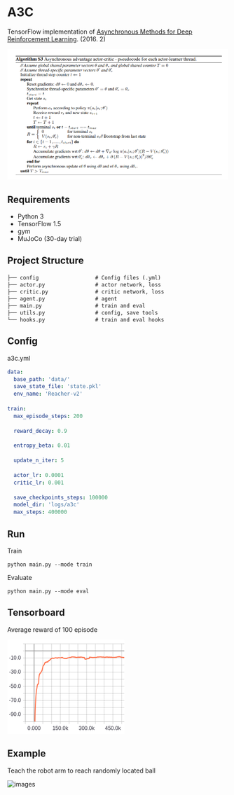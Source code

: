 # A3C

TensorFlow implementation of [Asynchronous Methods for Deep Reinforcement Learning](https://arxiv.org/pdf/1602.01783.pdf). (2016. 2)

![images](images/paper.png)

## Requirements

- Python 3
- TensorFlow 1.5
- gym
- MuJoCo (30-day trial)


## Project Structure


    ├── config                  # Config files (.yml)
    ├── actor.py                # actor network, loss
    ├── critic.py               # critic network, loss
    ├── agent.py                # agent 
    ├── main.py                 # train and eval
    ├── utils.py                # config, save tools  
    └── hooks.py                # train and eval hooks
    

## Config

a3c.yml

```yml
data:
  base_path: 'data/'
  save_state_file: 'state.pkl'
  env_name: 'Reacher-v2'

train:
  max_episode_steps: 200

  reward_decay: 0.9

  entropy_beta: 0.01

  update_n_iter: 5

  actor_lr: 0.0001
  critic_lr: 0.001

  save_checkpoints_steps: 100000
  model_dir: 'logs/a3c'
  max_steps: 400000
```


## Run


Train

```
python main.py --mode train
```

Evaluate
```
python main.py --mode eval
```

## Tensorboard
Average reward of 100 episode

![images](images/reward.png)


## Example
Teach the robot arm to reach randomly located ball

![images](images/example.gif)

